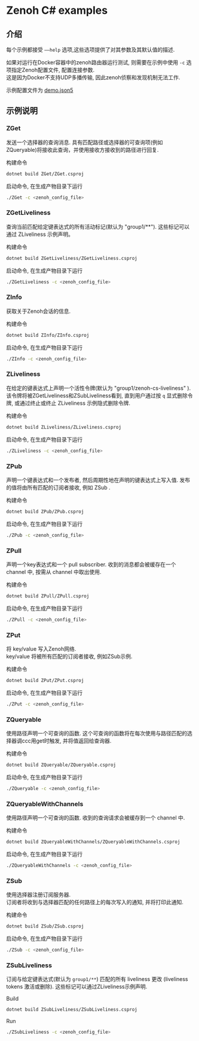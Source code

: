 # Zenoh C# examples

## 介绍

每个示例都接受 `——help` 选项,这些选项提供了对其参数及其默认值的描述.

如果对运行在Docker容器中的zenoh路由器运行测试, 则需要在示例中使用 `-c` 选项指定Zenoh配置文件, 配置连接参数.   
这是因为Docker不支持UDP多播传输, 因此zenoh侦察和发现机制无法工作.

示例配置文件为 [demo.json5](demo.json5)

## 示例说明

### ZGet

发送一个选择器的查询消息.
具有匹配路径或选择器的可查询项(例如 ZQueryable)将接收此查询，并使用接收方接收到的路径进行回复.

构建命令

```bash
dotnet build ZGet/ZGet.csproj 
```

启动命令, 在生成产物目录下运行

```bash
./ZGet -c <zenoh_config_file>
```

### ZGetLiveliness

查询当前匹配给定键表达式的所有活动标记(默认为 "group1/**").
这些标记可以通过 ZLiveliness 示例声明。

构建命令

```bash
dotnet build ZGetLiveliness/ZGetLiveliness.csproj 
```

启动命令, 在生成产物目录下运行

```bash
./ZGetLiveliness -c <zenoh_config_file>
```

### ZInfo

获取关于Zenoh会话的信息.

构建命令

```bash
dotnet build ZInfo/ZInfo.csproj 
```

启动命令, 在生成产物目录下运行

```bash
./ZInfo -c <zenoh_config_file>
```

### ZLiveliness

在给定的键表达式上声明一个活性令牌(默认为 "group1/zenoh-cs-liveliness" ).
该令牌将被ZGetLiveliness和ZSubLiveliness看到, 直到用户通过按 `q` 显式删除令牌, 或通过终止或终止 ZLiveliness 示例隐式删除令牌.

构建命令

```bash
dotnet build ZLiveliness/ZLiveliness.csproj 
```

启动命令, 在生成产物目录下运行

```bash
./ZLiveliness -c <zenoh_config_file>
```

### ZPub

声明一个键表达式和一个发布者, 然后周期性地在声明的键表达式上写入值.
发布的值将由所有匹配的订阅者接收, 例如 ZSub .

构建命令

```bash
dotnet build ZPub/ZPub.csproj 
```

启动命令, 在生成产物目录下运行

```bash
./ZPub -c <zenoh_config_file>
```

### ZPull

声明一个key表达式和一个 pull subscriber.
收到的消息都会被缓存在一个 channel 中, 按需从 channel 中取出使用.

构建命令

```bash
dotnet build ZPull/ZPull.csproj 
```

启动命令, 在生成产物目录下运行

```bash
./ZPull -c <zenoh_config_file>
```

### ZPut

将 key/value 写入Zenoh网络.   
key/value 将被所有匹配的订阅者接收, 例如ZSub示例.

构建命令

```bash
dotnet build ZPut/ZPut.csproj 
```

启动命令, 在生成产物目录下运行

```bash
./ZPut -c <zenoh_config_file>
```

### ZQueryable

使用路径声明一个可查询的函数.
这个可查询的函数将在每次使用与路径匹配的选择器调ccc用get时触发, 并将值返回给查询器.

构建命令

```bash
dotnet build ZQueryable/ZQueryable.csproj 
```

启动命令, 在生成产物目录下运行

```bash
./ZQueryable -c <zenoh_config_file>
```

### ZQueryableWithChannels

使用路径声明一个可查询的函数.
收到的查询请求会被缓存到一个 channel 中.

构建命令

```bash
dotnet build ZQueryableWithChannels/ZQueryableWithChannels.csproj 
```

启动命令, 在生成产物目录下运行

```bash
./ZQueryableWithChannels -c <zenoh_config_file>
```

### ZSub

使用选择器注册订阅服务器.    
订阅者将收到与选择器匹配的任何路径上的每次写入的通知, 并将打印此通知.

构建命令

```bash
dotnet build ZSub/ZSub.csproj 
```

启动命令, 在生成产物目录下运行

```bash
./ZSub -c <zenoh_config_file>
```

### ZSubLiveliness

订阅与给定键表达式(默认为 `group1/**`) 匹配的所有 liveliness 更改 (liveliness tokens 激活或删除).
这些标记可以通过ZLiveliness示例声明.

Build

```bash
dotnet build ZSubLiveliness/ZSubLiveliness.csproj 
```

Run

```bash
./ZSubLiveliness -c <zenoh_config_file>
```
